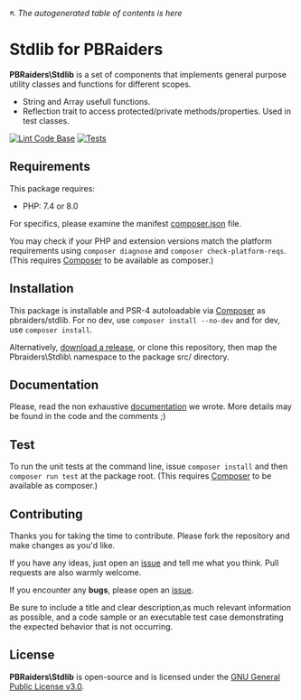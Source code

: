 ↖ _The autogenerated table of contents is here_

# Stdlib for PBRaiders

**PBRaiders\Stdlib** is a set of components that implements general purpose utility classes and functions for different scopes.

- String and Array usefull functions.
- Reflection trait to access protected/private methods/properties. Used in test classes.

[![Lint Code Base](https://github.com/pbraiders/stdlib/actions/workflows/linter.yml/badge.svg)](https://github.com/pbraiders/stdlib/actions/workflows/linter.yml)
[![Tests](https://github.com/pbraiders/stdlib/actions/workflows/tests.yml/badge.svg)](https://github.com/pbraiders/stdlib/actions/workflows/tests.yml)

## Requirements

This package requires:

- PHP: 7.4 or 8.0

For specifics, please examine the manifest [composer.json](https://github.com/pbraiders/stdlib/blob/master/composer.json) file.

You may check if your PHP and extension versions match the platform requirements using `composer diagnose` and `composer check-platform-reqs`. (This requires [Composer](https://getcomposer.org/) to be available as composer.)

## Installation

This package is installable and PSR-4 autoloadable via [Composer](https://getcomposer.org/) as pbraiders/stdlib. For no dev, use `composer install --no-dev` and for dev, use `composer install`.

Alternatively, [download a release](https://github.com/pbraiders/stdlib/releases), or clone this repository, then map the Pbraiders\Stdlib\ namespace to the package src/ directory.

## Documentation

Please, read the non exhaustive [documentation](https://pbraiders.github.io/stdlib/) we wrote. More details may be found in the code and the comments ;)

## Test

To run the unit tests at the command line, issue `composer install` and then `composer run test` at the package root. (This requires [Composer](https://getcomposer.org/) to be available as composer.)

## Contributing

Thanks you for taking the time to contribute. Please fork the repository and make changes as you'd like.

If you have any ideas, just open an [issue](https://github.com/pbraiders/stdlib/issues) and tell me what you think. Pull requests are also warmly welcome.

If you encounter any **bugs**, please open an [issue](https://github.com/pbraiders/stdlib/issues).

Be sure to include a title and clear description,as much relevant information as possible, and a code sample or an executable test case demonstrating the expected behavior that is not occurring.

## License

**PBRaiders\Stdlib** is open-source and is licensed under the [GNU General Public License v3.0](https://github.com/pbraiders/stdlib/blob/master/LICENSE).
